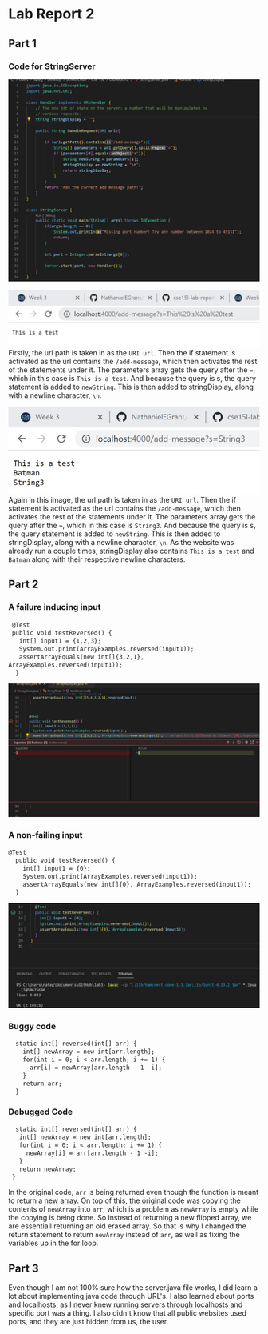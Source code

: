 # Lab Report 2

## Part 1

### Code for StringServer
![Image](labReport2pic6.png)

![Image](labReport2pic4.png)
Firstly, the url path is taken in as the ```URI url```. Then the if statement is activated as the url contains the ```/add-message```, which then activates the rest of the statements under it. The parameters array gets the query after the ```=```, which in this case is ```This is a test```. And because the query is s, the query statement is added to ```newString```. This is then added to stringDisplay, along with a newline character, ```\n```.

![Image](labReport2pic5.png)
Again in this image, the url path is taken in as the ```URI url```. Then the if statement is activated as the url contains the ```/add-message```, which then activates the rest of the statements under it. The parameters array gets the query after the ```=```, which in this case is ```String3```. And because the query is s, the query statement is added to ```newString```. This is then added to stringDisplay, along with a newline character, ```\n```. As the website was already run a couple times, stringDisplay also contains ```This is a test``` and ```Batman``` along with their respective newline characters.

## Part 2

### A failure inducing input
```
 @Test
 public void testReversed() {
   int[] input1 = {1,2,3};
   System.out.print(ArrayExamples.reversed(input1));
   assertArrayEquals(new int[]{3,2,1}, ArrayExamples.reversed(input1));
  }
```
![Image](labReport2pic2.png)

### A non-failing input
```
@Test
  public void testReversed() {
    int[] input1 = {0};
    System.out.print(ArrayExamples.reversed(input1));
    assertArrayEquals(new int[]{0}, ArrayExamples.reversed(input1));
  }
```
![Image](labReport2pic1.png)


### Buggy code
```
  static int[] reversed(int[] arr) {
    int[] newArray = new int[arr.length];
    for(int i = 0; i < arr.length; i += 1) {
      arr[i] = newArray[arr.length - 1 -i];
    }
    return arr;
  }
  ```
  
 ### Debugged Code
 ```
   static int[] reversed(int[] arr) {
    int[] newArray = new int[arr.length];
    for(int i = 0; i < arr.length; i += 1) {
      newArray[i] = arr[arr.length - 1 -i];
    }
    return newArray;
  }
  ```
  In the original code, ```arr``` is being returned even though the function is meant to return a new array. On top of this, the original code was copying the contents of ```newArray``` into ```arr```, which is a problem as ```newArray``` is empty while the copying is being done. So instead of returning a new flipped array, we are essentiall returning an old erased array. So that is why I changed the return statement to return ```newArray``` instead of ```arr```, as well as fixing the variables up in the for loop.

## Part 3
Even though I am not 100% sure how the server.java file works, I did learn a lot about implementing java code through URL's. I also learned about ports and localhosts, as I never knew running servers through localhosts and specific port was a thing. I also didn't know that all public websites used ports, and they are just hidden from us, the user.
